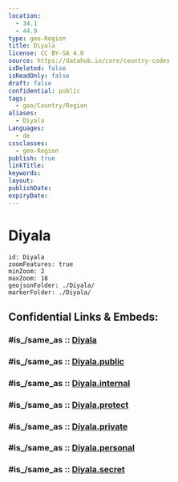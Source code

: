 ```yaml
---
location:
  - 34.1
  - 44.9
type: geo-Region
title: Diyala
license: CC BY-SA 4.0
source: https://datahub.io/core/country-codes
isDeleted: false
isReadOnly: false
draft: false
confidential: public
tags:
  - geo/Country/Region
aliases:
  - Diyala
Languages:
  - de
cssclasses:
  - geo-Region
publish: true
linkTitle:
keywords:
layout:
publishDate:
expiryDate:
---
```


# Diyala

```leaflet
id: Diyala
zoomFeatures: true 
minZoom: 2 
maxZoom: 18
geojsonFolder: ./Diyala/
markerFolder: ./Diyala/
```


## Confidential Links & Embeds: 

### #is_/same_as :: [Diyala](/_Standards/Earth/Continent/Asia/Asia~West/Iraq/Provinces~Iraq/Diyala.md) 

### #is_/same_as :: [Diyala.public](/_public/Earth/Continent/Asia/Asia~West/Iraq/Provinces~Iraq/Diyala.public.md) 

### #is_/same_as :: [Diyala.internal](/_internal/Earth/Continent/Asia/Asia~West/Iraq/Provinces~Iraq/Diyala.internal.md) 

### #is_/same_as :: [Diyala.protect](/_protect/Earth/Continent/Asia/Asia~West/Iraq/Provinces~Iraq/Diyala.protect.md) 

### #is_/same_as :: [Diyala.private](/_private/Earth/Continent/Asia/Asia~West/Iraq/Provinces~Iraq/Diyala.private.md) 

### #is_/same_as :: [Diyala.personal](/_personal/Earth/Continent/Asia/Asia~West/Iraq/Provinces~Iraq/Diyala.personal.md) 

### #is_/same_as :: [Diyala.secret](/_secret/Earth/Continent/Asia/Asia~West/Iraq/Provinces~Iraq/Diyala.secret.md)


